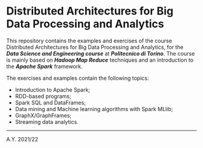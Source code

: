 # **Distributed Architectures for Big Data Processing and Analytics**

This repository contains the examples and exercises of the course Distributed Architectures for Big Data Processing and Analytics, for the ***Data Science and Engineering course*** at ***Politecnico di Torino***. The course is mainly based on ***Hadoop Map Reduce*** techniques and an introduction to the ***Apache Spark*** framework.

The exercises and examples contain the following topics:
- Introduction to Apache Spark;
- RDD-based programs;
- Spark SQL and DataFrames;
- Data mining and Machine learning algorithms with Spark MLlib;
- GraphX/GraphFrames;
- Streaming data analytics.

---
A.Y. 2021/22
